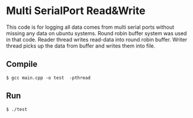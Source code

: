 # Multi SerialPort Read&Write

This code is for logging all data comes from multi serial ports without missing any data on ubuntu systems.
Round robin buffer system was used in that code. Reader thread writes read-data into round robin buffer. Writer thread picks up the data from buffer and writes them into file.

## Compile

```
$ gcc main.cpp -o test  -pthread
```

## Run

```
$ ./test
```


